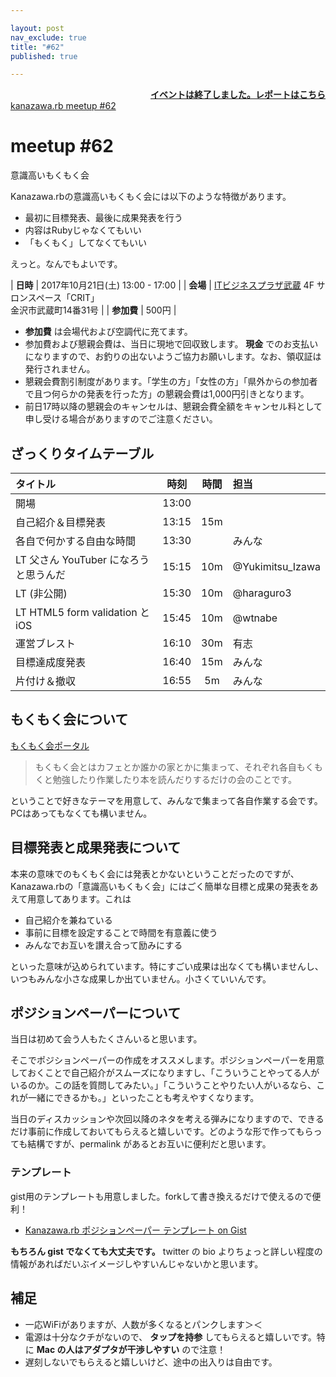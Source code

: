 ```yaml
---

layout: post
nav_exclude: true
title: "#62"
published: true

---
```


<div style="text-align: right;"><a href="/62/report"><strong>イベントは終了しました。レポートはこちら</strong></a></div>

<div class="doorkeeper-widget">
<a class="doorkeeper-registration-widget" href="https://kzrb.doorkeeper.jp/events/65151">kanazawa.rb meetup #62</a><script src="https://widgets.doorkeeper.jp/w/widget.js"></script>
</div>

# meetup #62

意識高いもくもく会

Kanazawa.rbの意識高いもくもく会には以下のような特徴があります。

* 最初に目標発表、最後に成果発表を行う
* 内容はRubyじゃなくてもいい
* 「もくもく」してなくてもいい

えっと。なんでもよいです。


| **日時**   | 2017年10月21日(土) 13:00 - 17:00 |
| **会場**   | [ITビジネスプラザ武蔵](http://www.bp-musashi.jp/) 4F サロンスペース「CRIT」<br>金沢市武蔵町14番31号 |
| **参加費** | 500円 |

* **参加費** は会場代および空調代に充てます。
* 参加費および懇親会費は、当日に現地で回収致します。 **現金** でのお支払いになりますので、お釣りの出ないようご協力お願いします。なお、領収証は発行されません。
* 懇親会費割引制度があります。「学生の方」「女性の方」「県外からの参加者で且つ何らかの発表を行った方」の懇親会費は1,000円引きとなります。
* 前日17時以降の懇親会のキャンセルは、懇親会費全額をキャンセル料として申し受ける場合がありますのでご注意ください。

## ざっくりタイムテーブル

| タイトル                          | 時刻  | 時間 | 担当                                                    |
|:----------------------------------|:-----:|:----:|:--------------------------------------------------------|
| 開場                              | 13:00 |      |                                                         |
| 自己紹介＆目標発表                | 13:15 | 15m  |                                                         |
| 各自で何かする自由な時間          | 13:30 |      | みんな                                                  |
| LT 父さん YouTuber になろうと思うんだ | 15:15 | 10m | @Yukimitsu\_Izawa                                    |
| LT (非公開)                       | 15:30 | 10m  | @haraguro3                                              |
| LT HTML5 form validation と iOS   | 15:45 | 10m  | @wtnabe                                                 |
| 運営ブレスト                      | 16:10 | 30m  | 有志                                                    |
| 目標達成度発表                    | 16:40 | 15m  | みんな                                                  |
| 片付け＆撤収                      | 16:55 | 5m   | みんな                                                  |


## もくもく会について

[もくもく会ポータル](http://mokumokukai.tumblr.com/)

> もくもく会とはカフェとか誰かの家とかに集まって、それぞれ各自もくもくと勉強したり作業したり本を読んだりするだけの会のことです。

ということで好きなテーマを用意して、みんなで集まって各自作業する会です。PCはあってもなくても構いません。


## 目標発表と成果発表について

本来の意味でのもくもく会には発表とかないということだったのですが、Kanazawa.rbの「意識高いもくもく会」にはごく簡単な目標と成果の発表をあえて用意してあります。これは

* 自己紹介を兼ねている
* 事前に目標を設定することで時間を有意義に使う
* みんなでお互いを讃え合って励みにする

といった意味が込められています。特にすごい成果は出なくても構いませんし、いつもみんな小さな成果しか出ていません。小さくていいんです。


## ポジションペーパーについて

当日は初めて会う人もたくさんいると思います。

そこでポジションペーパーの作成をオススメします。ポジションペーパーを用意しておくことで自己紹介がスムーズになりますし、「こういうことやってる人がいるのか。この話を質問してみたい。」「こういうことやりたい人がいるなら、これが一緒にできるかも。」といったことも考えやすくなります。

当日のディスカッションや次回以降のネタを考える弾みになりますので、できるだけ事前に作成しておいてもらえると嬉しいです。どのような形で作ってもらっても結構ですが、permalink があるとお互いに便利だと思います。


### テンプレート

gist用のテンプレートも用意しました。forkして書き換えるだけで使えるので便利！

- [Kanazawa.rb ポジションペーパー テンプレート on Gist](https://gist.github.com/5a523ec3180002229a32)

**もちろん gist でなくても大丈夫です。** twitter の bio よりちょっと詳しい程度の情報があればだいぶイメージしやすいんじゃないかと思います。


## 補足

- 一応WiFiがありますが、人数が多くなるとパンクします＞＜
- 電源は十分なクチがないので、 **タップを持参** してもらえると嬉しいです。特に **Mac の人はアダプタが干渉しやすい** ので注意！
- 遅刻しないでもらえると嬉しいけど、途中の出入りは自由です。
